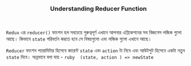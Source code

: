 
 <p align="center">
    <h3 align="center">Understanding Reducer Function</h3>
</p>

<br />


``` Redux ``` এর ``` reducer() ``` ফাংশন হল সবচেয়ে গুরুত্বপূর্ণ এখানে আপনার  এপ্লিকেশনের  সব বিজনেস লজিক গুলো আছে।  কিভাবে ``` state ``` পরিবর্তন করতে হবে সে বিষয়গুলো এবং লজিক গুলো এখানে আছে।

``` Reducer ``` ফাংশন  প্যারামিটার হিসেবে কারেন্ট ``` state ``` এবং ``` action ``` টা নিবে এবং আউটপুট হিসেবে একটা নতুন ``` state ``` দিবে। অন্নভাবে বলা যায় - 
    ```ruby 
       (state, action ) => newState 
    ```


